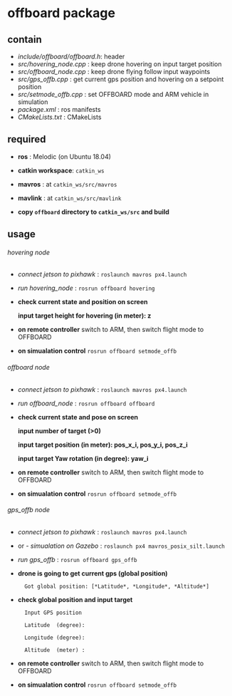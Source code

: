 # offboard package

## contain
- *include/offboard/offboard.h*: header
- *src/hovering_node.cpp*      : keep drone hovering on input target position
- *src/offboard_node.cpp*      : keep drone flying follow input waypoints
- *src/gps_offb.cpp*           : get current gps position and hovering on a setpoint position
- *src/setmode_offb.cpp*       : set OFFBOARD mode and ARM vehicle in simulation
- *package.xml*                : ros manifests
- *CMakeLists.txt*             : CMakeLists

## required
- **ros**             : Melodic (on Ubuntu 18.04)
- **catkin workspace**: `catkin_ws`
- **mavros**          : at `catkin_ws/src/mavros`
- **mavlink**         : at `catkin_ws/src/mavlink`

- **copy `offboard` directory to `catkin_ws/src` and build**

## usage
###### hovering node
- *connect jetson to pixhawk*         : `roslaunch mavros px4.launch`
- *run hovering_node*                 : `rosrun offboard hovering`
- **check current state and position on screen**

  **input target height for hovering (in meter): z**
  
- **on remote controller** switch to ARM, then switch flight mode to OFFBOARD
- **on simualation control** `rosrun offboard setmode_offb`

###### offboard node
- *connect jetson to pixhawk*         : `roslaunch mavros px4.launch`
- *run offboard_node*                 : `rosrun offboard offboard`
- **check current state and pose on screen**

  **input number of target (>0)**
  
  **input target position (in meter): pos_x_i, pos_y_i, pos_z_i**
  
  **input target Yaw rotation (in degree): yaw_i**
  
- **on remote controller** switch to ARM, then switch flight mode to OFFBOARD
- **on simualation control** `rosrun offboard setmode_offb`

###### gps_offb node
- *connect jetson to pixhawk*         : `roslaunch mavros px4.launch`
- or - *simualation on Gazebo*        : `roslaunch px4 mavros_posix_silt.launch`
- *run gps_offb*                 : `rosrun offboard gps_offb`
- **drone is going to get current gps (global position)**

  ```
    Got global position: [*Latitude*, *Longitude*, *Altitude*]
  ```
- **check global position and input target**

  ```
    Input GPS position

    Latitude  (degree):

    Longitude (degree):

    Altitude  (meter) :

  ```
    
- **on remote controller** switch to ARM, then switch flight mode to OFFBOARD
- **on simualation control** `rosrun offboard setmode_offb`
